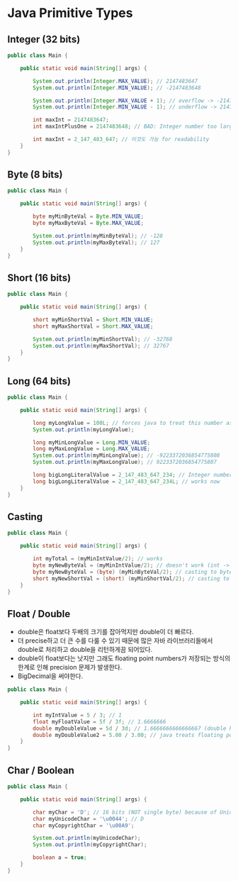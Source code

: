 # Java Primitive Types

## Integer (32 bits)

```java
public class Main {

    public static void main(String[] args) {

        System.out.println(Integer.MAX_VALUE); // 2147483647
        System.out.println(Integer.MIN_VALUE); // -2147483648

        System.out.println(Integer.MAX_VALUE + 1); // overflow -> -2147483648
        System.out.println(Integer.MIN_VALUE - 1); // underflow -> 2147483647

        int maxInt = 2147483647;
        int maxIntPlusOne = 2147483648; // BAD: Integer number too large

        int maxInt = 2_147_483_647; // 이것도 가능 for readability
    }
}
```

## Byte (8 bits)

```java
public class Main {

    public static void main(String[] args) {

        byte myMinByteVal = Byte.MIN_VALUE;
        byte myMaxByteVal = Byte.MAX_VALUE;

        System.out.println(myMinByteVal); // -128
        System.out.println(myMaxByteVal); // 127
    }
}
```

## Short (16 bits)

```java
public class Main {

    public static void main(String[] args) {

        short myMinShortVal = Short.MIN_VALUE;
        short myMaxShortVal = Short.MAX_VALUE;

        System.out.println(myMinShortVal); // -32768
        System.out.println(myMaxShortVal); // 32767
    }
}
```

## Long (64 bits)

```java
public class Main {

    public static void main(String[] args) {

        long myLongValue = 100L; // forces java to treat this number as long
        System.out.println(myLongValue);

        long myMinLongValue = Long.MIN_VALUE;
        long myMaxLongValue = Long.MAX_VALUE;
        System.out.println(myMinLongValue); // -9223372036854775808
        System.out.println(myMaxLongValue); // 9223372036854775807

        long bigLongLiteralValue = 2_147_483_647_234; // Integer number too large
        long bigLongLiteralValue = 2_147_483_647_234L; // works now
    }
}
```

## Casting

```java
public class Main {

    public static void main(String[] args) {

        int myTotal = (myMinIntValue/2); // works
        byte myNewByteVal = (myMinIntValue/2); // doesn't work (int -> byte)
        byte myNewByteVal = (byte) (myMinByteVal/2); // casting to byte
        short myNewShortVal = (short) (myMinShortVal/2); // casting to short
    }
}

```

## Float / Double

- double은 float보다 두배의 크기를 잡아먹지만 double이 더 빠르다.
- 더 precise하고 더 큰 수를 다룰 수 있기 때문에 많은 자바 라이브러리들에서 double로 처리하고 double을 리턴하게끔 되어있다.
- double이 float보다는 낫지만 그래도 floating point numbers가 저장되는 방식의 한계로 인해 precision 문제가 발생한다.
- BigDecimal을 써야한다.

```java
public class Main {

    public static void main(String[] args) {

        int myIntValue = 5 / 3; // 1
        float myFloatValue = 5f / 3f; // 1.6666666
        double myDoubleValue = 5d / 3d; // 1.6666666666666667 (double has more precision)
        double myDoubleValue2 = 5.00 / 3.00; // java treats floating point numbers as double as default
    }
}
```

## Char / Boolean

```java
public class Main {

    public static void main(String[] args) {

        char myChar = 'D'; // 16 bits (NOT single byte) because of Unicode characters
        char myUnicodeChar = '\u0044'; // D
        char myCopyrightChar = '\u00A9';

        System.out.println(myUnicodeChar);
        System.out.println(myCopyrightChar);

        boolean a = true;
    }
}
```
